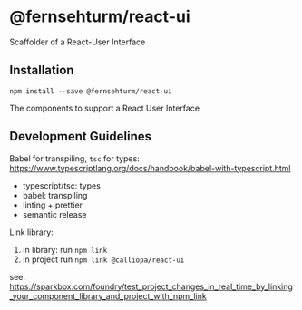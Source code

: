 # @fernsehturm/react-ui

Scaffolder of a React-User Interface



## Installation

`npm install --save @fernsehturm/react-ui`

The components to support a React User Interface

## Development Guidelines

Babel for transpiling, `tsc` for types: https://www.typescriptlang.org/docs/handbook/babel-with-typescript.html

- typescript/tsc: types
- babel: transpiling
- linting + prettier
- semantic release

Link library:

1. in library: run `npm link`
2. in project run `npm link @calliopa/react-ui`

see: https://sparkbox.com/foundry/test_project_changes_in_real_time_by_linking_your_component_library_and_project_with_npm_link
